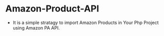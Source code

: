 # Amazon-Product-API

- It is a simple stratagy to import Amazon Products in Your Php Project using Amazon PA API.
